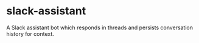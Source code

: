 # slack-assistant

A Slack assistant bot which responds in threads and persists conversation history for context.


